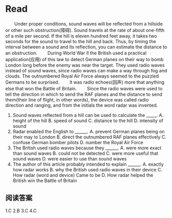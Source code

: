 # Read

　　Under proper conditions, sound waves will be reflected from a hillside or other such obstruction(障碍). Sound travels at the rate of about one-fifth of a mile per second. If the hill is eleven hundred feet away, it takes two seconds for the sound to travel to the hill and back. Thus, by timing the interval between a sound and its reflection, you can estimate the distance to an obstruction.
　　During World War II the British used a practical application(应用) of this law to detect German planes on their way to bomb London long before the enemy was near the target. They used radio waves instead of sound waves, since radio waves can make a way through fog and clouds. The outnumbered Royal Air Force always seemed to the puzzled Germans to be surprised.
　　It was radio echoes(回声) more that anything else that won the Battle of Britain.
　　Since the radio waves were used to tell the direction in which to send the RAF planes and the distance to send them(their line of flight, in other words), the device was called radio direction and ranging, and from the initials the word radar was invented.
1. Sound waves reflected from a hill can be used to calculate the _____. 
A. height of the hill B. speed of sound C. distance to the hill D. intensity of sound
2. Radar enabled the English to ______.
A. prevent German planes being on their may to London B. direct the outnumbered RAF planes effectively C. confuse German bomber pilots D. number the Royal Air Force
3. The British used radio waves because they ______. 
A. were more exact than sound waves 
B. could not be detected
C. were more useful that sound waves 
D. were easier to use than sound waves
4. The author of this article probably intended to explain ______. 
A. exactly how radar works
B. why the British used radio waves in their device 
C. How radar (word and device) Came to be
D. How radar helped the British win the Battle of Britain
## 阅读答案
1.C
2.B
3.C
4.C
